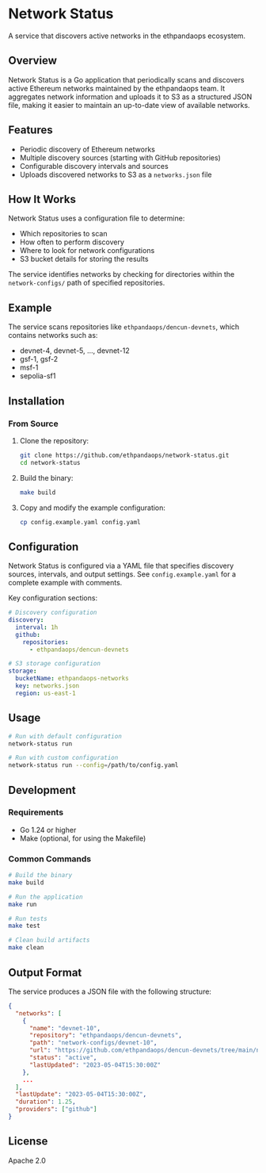 # Network Status

A service that discovers active networks in the ethpandaops ecosystem.

## Overview

Network Status is a Go application that periodically scans and discovers active Ethereum networks maintained by the ethpandaops team. It aggregates network information and uploads it to S3 as a structured JSON file, making it easier to maintain an up-to-date view of available networks.

## Features

- Periodic discovery of Ethereum networks
- Multiple discovery sources (starting with GitHub repositories)
- Configurable discovery intervals and sources
- Uploads discovered networks to S3 as a `networks.json` file

## How It Works

Network Status uses a configuration file to determine:
- Which repositories to scan
- How often to perform discovery
- Where to look for network configurations
- S3 bucket details for storing the results

The service identifies networks by checking for directories within the `network-configs/` path of specified repositories.

## Example

The service scans repositories like `ethpandaops/dencun-devnets`, which contains networks such as:
- devnet-4, devnet-5, ..., devnet-12
- gsf-1, gsf-2
- msf-1
- sepolia-sf1

## Installation

### From Source

1. Clone the repository:
   ```bash
   git clone https://github.com/ethpandaops/network-status.git
   cd network-status
   ```

2. Build the binary:
   ```bash
   make build
   ```

3. Copy and modify the example configuration:
   ```bash
   cp config.example.yaml config.yaml
   ```

## Configuration

Network Status is configured via a YAML file that specifies discovery sources, intervals, and output settings. See `config.example.yaml` for a complete example with comments.

Key configuration sections:

```yaml
# Discovery configuration
discovery:
  interval: 1h
  github:
    repositories:
      - ethpandaops/dencun-devnets

# S3 storage configuration
storage:
  bucketName: ethpandaops-networks
  key: networks.json
  region: us-east-1
```

## Usage

```bash
# Run with default configuration
network-status run

# Run with custom configuration
network-status run --config=/path/to/config.yaml
```

## Development

### Requirements

- Go 1.24 or higher
- Make (optional, for using the Makefile)

### Common Commands

```bash
# Build the binary
make build

# Run the application
make run

# Run tests
make test

# Clean build artifacts
make clean
```

## Output Format

The service produces a JSON file with the following structure:

```json
{
  "networks": [
    {
      "name": "devnet-10",
      "repository": "ethpandaops/dencun-devnets",
      "path": "network-configs/devnet-10",
      "url": "https://github.com/ethpandaops/dencun-devnets/tree/main/network-configs/devnet-10",
      "status": "active",
      "lastUpdated": "2023-05-04T15:30:00Z"
    },
    ...
  ],
  "lastUpdate": "2023-05-04T15:30:00Z",
  "duration": 1.25,
  "providers": ["github"]
}
```

## License

Apache 2.0